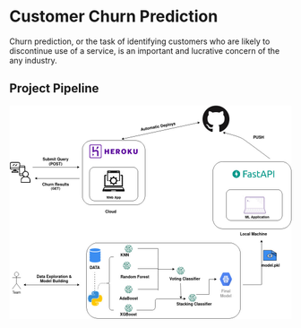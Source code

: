# Customer Churn Prediction 

Churn prediction, or the task of identifying customers who are likely to discontinue use of a service, is an important and lucrative concern of the any industry.

## Project Pipeline

![](Project_Pipeline.jpg)

